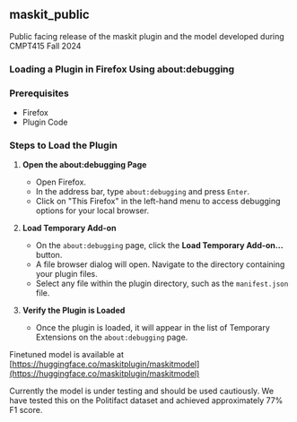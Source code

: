 ## maskit_public
Public facing release of the maskit plugin and the model developed during CMPT415 Fall 2024

### Loading a Plugin in Firefox Using about:debugging
### Prerequisites
- Firefox
- Plugin Code

### Steps to Load the Plugin

1. **Open the about:debugging Page**
   - Open Firefox.
   - In the address bar, type `about:debugging` and press `Enter`.
   - Click on "This Firefox" in the left-hand menu to access debugging options for your local browser.

2. **Load Temporary Add-on**
   - On the `about:debugging` page, click the **Load Temporary Add-on...** button.
   - A file browser dialog will open. Navigate to the directory containing your plugin files.
   - Select any file within the plugin directory, such as the `manifest.json` file.

3. **Verify the Plugin is Loaded**
   - Once the plugin is loaded, it will appear in the list of Temporary Extensions on the `about:debugging` page.

Finetuned model is available at [https://huggingface.co/maskitplugin/maskitmodel](https://huggingface.co/maskitplugin/maskitmodel)

Currently the model is under testing and should be used cautiously. We have tested this on the Politifact dataset and achieved approximately 77% F1 score.
